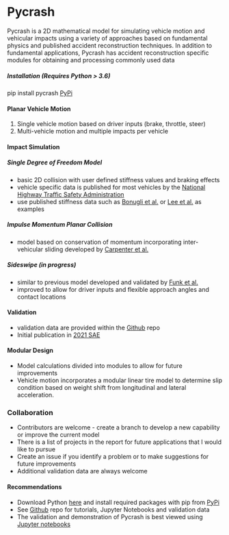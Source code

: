 Pycrash
=

Pycrash is a 2D mathematical model for simulating vehicle motion and vehicular impacts using a variety of
approaches based on fundamental physics and published accident reconstruction techniques.  In addition to fundamental
applications, Pycrash has accident reconstruction specific modules for obtaining and processing commonly used data

##### Installation (Requires Python > 3.6)
pip install pycrash
[PyPi](https://pypi.org/project/pycrash/)

#### Planar Vehicle Motion
1. Single vehicle motion based on driver inputs (brake, throttle, steer)
2. Multi-vehicle motion and multiple impacts per vehicle

#### Impact Simulation
##### Single Degree of Freedom Model
  - basic 2D collision with user defined stiffness values and braking effects
  - vehicle specific data is published for most vehicles by the [National Highway Traffic Safety Administration](https://www-nrd.nhtsa.dot.gov/database/veh/veh.htm)
  - use published stiffness data such as [Bonugli et al.](https://www.sae.org/publications/technical-papers/content/2017-01-1417/) or [Lee et al.](https://www.sae.org/publications/technical-papers/content/2014-01-0351/) as examples
##### Impulse Momentum Planar Collision
 - model based on conservation of momentum incorporating inter-vehicular sliding developed by [Carpenter et al.](https://www.sae.org/publications/technical-papers/content/2019-01-0422/)
##### Sideswipe (*in progress*)
   - similar to previous model developed and validated by [Funk et al.](https://www.sae.org/publications/technical-papers/content/2004-01-1185/)
   - improved to allow for driver inputs and flexible approach angles and contact locations

#### Validation
  - validation data are provided within the [Github](https://github.com/joe-cormier/pycrash) repo
  - Initial publication in [2021 SAE](https://www.sae.org/publications/technical-papers/content/2021-01-0896/)

#### Modular Design
  - Model calculations divided into modules to allow for future improvements
  - Vehicle motion incorporates a modular linear tire model to determine slip condition based on weight shift from longitudinal and lateral acceleration.

### Collaboration
  - Contributors are welcome - create a branch to develop a new capability or improve the current model
  - There is a list of projects in the report for future applications that I would like to pursue
  - Create an issue if you identify a problem or to make suggestions for future improvements
  - Additional validation data are always welcome

#### Recommendations
- Download Python [here](https://www.python.org/) and install required packages with pip from [PyPi](https://pypi.org/)
- See [Github](https://github.com/joe-cormier/pycrash) repo for tutorials, Jupyter Notebooks and validation data
- The validation and demonstration of Pycrash is best viewed using [Jupyter notebooks](https://jupyter.org/)
